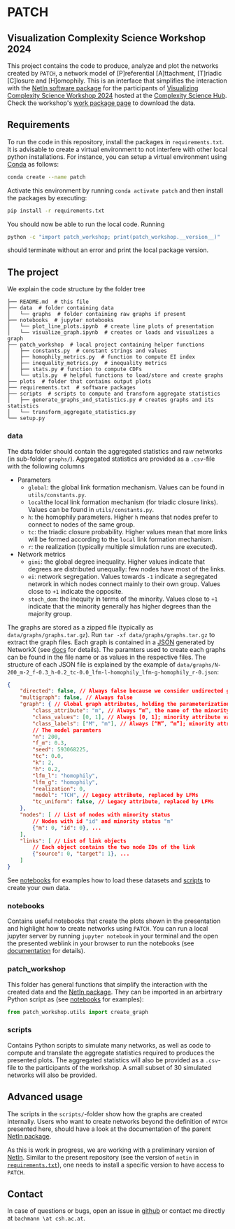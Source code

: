 # PATCH
## Visualization Complexity Science Workshop 2024
This project contains the code to produce, analyze and plot the networks created by `PATCH`, a network model of [P]referential [A]ttachment, [T]riadic [C]losure and [H]omophily.
This is an interface that simplifies the interaction with the [NetIn software package](https://cshvienna.github.io/NetworkInequalities/) for the participants of [Visualizing Complexity Science Workshop 2024](https://vis.csh.ac.at/vis-workshop-2024/) hosted at the [Complexity Science Hub](https://csh.ac.at).
Check the workshop's [work package page](https://vis.csh.ac.at/vis-workshop-2024/workpackage.html) to download the data.

## Requirements
To run the code in this repository, install the packages in `requirements.txt`.
It is advisable to create a virtual environment to not interfere with other local python installations.
For instance, you can setup a virtual environment using [Conda](https://conda.io/projects/conda/en/latest/user-guide/getting-started.html) as follows:
```bash
conda create --name patch
```
Activate this environment by running ```conda activate patch``` and then install the packages by executing:
```bash
pip install -r requirements.txt
```
You should now be able to run the local code.
Running
```bash
python -c "import patch_workshop; print(patch_workshop.__version__)"
```
should terminate without an error and print the local package version.

## The project
We explain the code structure by the folder tree
```
├── README.md  # this file
├── data  # folder containing data
│   └── graphs  # folder containing raw graphs if present
├── notebooks  # jupyter notebooks
│   └── plot_line_plots.ipynb  # create line plots of presentation
│   └── visualize_graph.ipynb  # creates or loads and visualizes a graph
├── patch_workshop  # local project containing helper functions
│   ├── constants.py  # constant strings and values
│   ├── homophily_metrics.py  # function to compute EI index
│   ├── inequality_metrics.py  # inequality metrics
│   ├── stats.py # function to compute CDFs
│   └── utils.py  # helpful functions to load/store and create graphs
├── plots  # folder that contains output plots
├── requirements.txt  # software packages
├── scripts  # scripts to compute and transform aggregate statistics
│   ├── generate_graphs_and_statistics.py # creates graphs and its statistics
│   └── transform_aggregate_statistics.py
└── setup.py
```

### data
The data folder should contain the aggregated statistics and raw networks (in sub-folder `graphs/`).
Aggregated statistics are provided as a `.csv`-file with the following columns
- Parameters
    - `global`: the global link formation mechanism. Values can be found in `utils/constants.py`.
    - `local`the local link formation mechanism (for triadic closure links). Values can be found in `utils/constants.py`.
    - `h`: the homophily parameters. Higher `h` means that nodes prefer to connect to nodes of the same group.
    - `tc`: the triadic closure probability. Higher values mean that more links will be formed according to the `local` link formation mechanism.
    - `r`: the realization (typically multiple simulation runs are executed).
- Network metrics
    - `gini`: the global degree inequality. Higher values indicate that degrees are distributed unequally: few nodes have most of the links.
    - `ei`: network segregation. Values towards `-1` indicate a segregated network in which nodes connect mainly to their own group. Values close to `+1` indicate the opposite.
    - `stoch_dom`: the inequity in terms of the minority. Values close to `+1` indicate that the minority generally has higher degrees than the majority group.

The graphs are stored as a zipped file (typically as `data/graphs/graphs.tar.gz`).
Run ```tar -xf data/graphs/graphs.tar.gz``` to extract the graph files.
Each graph is contained in a [JSON](https://de.wikipedia.org/wiki/JavaScript_Object_Notation) generated by NetworkX (see [docs](https://networkx.org/documentation/stable/reference/readwrite/json_graph.html) for details).
The paramters used to create each graphs can be found in the file name or as values in the respective files.
The structure of each JSON file is explained by the example of `data/graphs/N-200_m-2_f-0.3_h-0.2_tc-0.0_lfm-l-homophily_lfm-g-homophily_r-0.json`:

```json
{
    "directed": false, // Always false because we consider undirected graphs only
    "multigraph": false, // Always false
    "graph": { // Global graph attributes, holding the parameterization
        "class_attribute": "m", // Always “m”, the name of the minority attribute
        "class_values": [0, 1], // Always [0, 1]; minority attribute values
        "class_labels": ["M", "m"], // Always [“M”, “m”]; minority attribute labels
        // The model paramters
        "n": 200,
        "f_m": 0.3,
        "seed": 593068225,
        "tc": 0.0,
        "k": 2,
        "h": 0.2,
        "lfm_l": "homophily",
        "lfm_g": "homophily",
        "realization": 0,
        "model": "TCH", // Legacy attribute, replaced by LFMs
        "tc_uniform": false, // Legacy attribute, replaced by LFMs
    },
    "nodes": [ // List of nodes with minority status
        // Nodes with id "id" and minority status "m"
        {"m": 0, "id": 0}, ...
    ],
    "links": [ // List of link objects
        // Each object contains the two node IDs of the link
        {"source": 0, "target": 1}, ...
    ]
}
```
See [notebooks](#notebooks) for examples how to load these datasets and [scripts](#scripts) to create your own data.

### notebooks
Contains useful notebooks that create the plots shown in the presentation and highlight how to create networks using `PATCH`.
You can run a local jupyter server by running ```jupyter notebook``` in your terminal and the open the presented weblink in your browser to run the notebooks (see [documentation](https://docs.jupyter.org/en/latest/) for details).

### patch_workshop
This folder has general functions that simplify the interaction with the created data and the [NetIn package](https://cshvienna.github.io/NetworkInequalities/).
They can be imported in an arbirtrary Python script as (see [notebooks](#notebooks) for examples):
```python
from patch_workshop.utils import create_graph
```

### scripts
Contains Python scripts to simulate many networks, as well as code to compute and translate the aggregate statistics required to produces the presented plots.
The aggregated statistics will also be provided as a `.csv`-file to the participants of the workshop.
A small subset of 30 simulated networks will also be provided.

## Advanced usage
The scripts in the `scripts/`-folder show how the graphs are created internally.
Users who want to create networks beyond the definition of `PATCH` presented here, should have a look at the documentation of the parent [NetIn package](https://cshvienna.github.io/NetworkInequalities/).

As this is work in progress, we are working with a preliminary version of [NetIn](https://github.com/CSHVienna/NetworkInequalities/tree/erpatch).
Similar to the present repository (see the version of `netin` in [`requirements.txt`](requirements.txt)), one needs to install a specific version to have access to `PATCH`.

## Contact
In case of questions or bugs, open an issue in [github](https://github.com/mannbach/2024_visualizing_complexity_patch/issues) or contact me directly at `bachmann \at csh.ac.at`.
